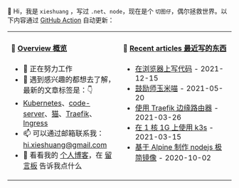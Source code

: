 👋 Hi，我是 `xieshuang` ，写过 `.net`、`node`，现在是个 `切图仔`，偶尔拯救世界。以下内容通过 [GitHub Action](https://github.com/shalldie/shalldie/actions) 自动更新：

<table>
<tr>
<td valign="top" width="50%">

#### 📜 [Overview 概览](https://nosaid.com/about)

<!-- overview starts -->
-   🔭 正在努力工作
-   🤔 遇到感兴趣的都想去了解，最新的文章标签是：👇
-   [Kubernetes](https://nosaid.com/article?label=Kubernetes)、[code-server](https://nosaid.com/article?label=code-server)、[猫](https://nosaid.com/article?label=%E7%8C%AB)、[Traefik](https://nosaid.com/article?label=Traefik)、[Ingress](https://nosaid.com/article?label=Ingress)
-   📫 可以通过邮箱联系我： hi.xieshuang@gmail.com
-   💬 看看我的 [个人博客](https://nosaid.com)，在 [留言板](https://nosaid.com/message) 告诉我点什么
<!-- overview ends -->

<img width="500" height="1">

</td>
<td valign="top" width="50%">

#### 📘 [Recent articles 最近写的东西](https://nosaid.com/article)

<!-- blog starts -->

-   [在浏览器上写代码](https://nosaid.com/article/coding-in-browser) - 2021-12-15
-   [鼓励师玉米喵](https://nosaid.com/article/yumi-miao) - 2021-05-20
-   [使用 Traefik 边缘路由器](https://nosaid.com/article/use-traefik) - 2021-03-26
-   [在 1 核 1G 上使用 k3s](https://nosaid.com/article/k3s-in-1core1g) - 2021-03-15
-   [基于 Alpine 制作 nodejs 极简镜像](https://nosaid.com/article/nodejs-image-with-alpine) - 2020-10-02
<!-- blog ends -->

<img width="500" height="1">

</td>
</tr>
</table>